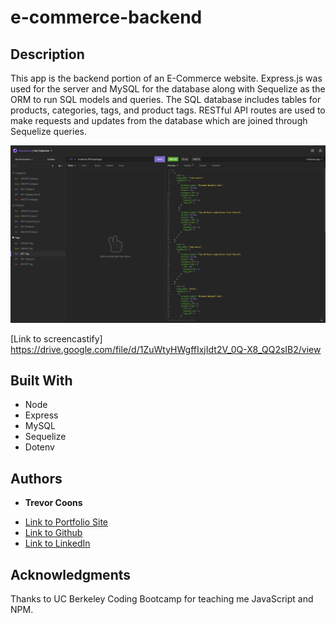 # e-commerce-backend
## Description
This app is the backend portion of an E-Commerce website. Express.js was used for the server and MySQL for the database along with Sequelize as the ORM to run SQL models and queries. The SQL database includes tables for products, categories, tags, and product tags. RESTful API routes are used to make requests and updates from the database which are joined through Sequelize queries.

![Screenshot](e-commerce-backend.png)

[Link to screencastify] https://drive.google.com/file/d/1ZuWtyHWgffIxjIdt2V_0Q-X8_QQ2sIB2/view

## Built With

* Node
* Express
* MySQL
* Sequelize
* Dotenv

## Authors

* **Trevor Coons** 

- [Link to Portfolio Site](https://trevcoons.github.io/trevors-portfolio/)
- [Link to Github](https://github.com/trevcoons)
- [Link to LinkedIn](www.linkedin.com/in/trevor-coons-2a948a104)

## Acknowledgments

Thanks to UC Berkeley Coding Bootcamp for teaching me JavaScript and NPM.